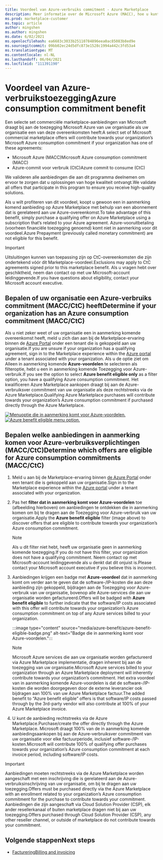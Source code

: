 ```yaml
---
title: Voordeel van Azure-verbruiks commitment - Azure Marketplace
description: Meer informatie over de Microsoft Azure (MACC), hoe u kunt bepalen of uw organisatie aanbiedingen kan vinden in Azure Portal die in aanmerking komen voor Azure-voordelen.
ms.prod: marketplace-customer
ms.topic: article
author: mingshen
ms.author: mingshen
ms.date: 6/02/2021
ms.openlocfilehash: ea6683c3033b25110784896eea0ac85083b8ed9e
ms.sourcegitcommit: 09bb02ec24d5dfc873e1528c1994a442c3fd53a4
ms.translationtype: MT
ms.contentlocale: nl-NL
ms.lasthandoff: 06/04/2021
ms.locfileid: "111391190"
---
```

# <a name="azure-consumption-commitment-benefit"></a><span data-ttu-id="c8d8d-103">Voordeel van Azure-verbruikstoezegging</span><span class="sxs-lookup"><span data-stu-id="c8d8d-103">Azure consumption commitment benefit</span></span>

<span data-ttu-id="c8d8d-104">Een selecte set commerciële marketplace-aanbiedingen van Microsoft draagt bij aan de toezegging Microsoft Azure van uw organisatie als uw organisatie een van deze overeenkomsten heeft:</span><span class="sxs-lookup"><span data-stu-id="c8d8d-104">A select set of Microsoft commercial marketplace offers will contribute towards your organization’s Microsoft Azure consumption commitment if your organization has one of these agreements:</span></span>

- <span data-ttu-id="c8d8d-105">Microsoft Azure (MACC)</span><span class="sxs-lookup"><span data-stu-id="c8d8d-105">Microsoft Azure consumption commitment (MACC)</span></span>
- <span data-ttu-id="c8d8d-106">Azure-commit voor verbruik (CtC)</span><span class="sxs-lookup"><span data-stu-id="c8d8d-106">Azure commit to consume (CtC)</span></span>

<span data-ttu-id="c8d8d-107">We valideren alle aanbiedingen die aan dit programma deelnemen om ervoor te zorgen dat u oplossingen van hoge kwaliteit ontvangt.</span><span class="sxs-lookup"><span data-stu-id="c8d8d-107">We validate all offers that participate in this program to ensure you receive high-quality solutions.</span></span>

<span data-ttu-id="c8d8d-108">Als u wilt profiteren van dit voordeel, koopt u gewoon een in aanmerking komend aanbieding op Azure Marketplace met behulp van een abonnement dat is gerelateerd aan uw Azure-overeenkomst.</span><span class="sxs-lookup"><span data-stu-id="c8d8d-108">To take advantage of this benefit, simply purchase a qualifying offer on Azure Marketplace using a subscription that’s related to your Azure agreement.</span></span> <span data-ttu-id="c8d8d-109">Azure-vooruitbetaling (voorheen financiële toezegging genoemd) komt niet in aanmerking voor dit voordeel.</span><span class="sxs-lookup"><span data-stu-id="c8d8d-109">Azure Prepayment (previously called monetary commitment) are not eligible for this benefit.</span></span>

> [!IMPORTANT]
> <span data-ttu-id="c8d8d-110">Uitsluitingen kunnen van toepassing zijn op CtC-overeenkomsten die zijn ondertekend vóór dit Marketplace-voordeel.</span><span class="sxs-lookup"><span data-stu-id="c8d8d-110">Exclusions may apply to CtC agreements signed prior to this marketplace benefit.</span></span> <span data-ttu-id="c8d8d-111">Als u vragen hebt over geschiktheid, neem dan contact op met uw Microsoft-account leidinggevende.</span><span class="sxs-lookup"><span data-stu-id="c8d8d-111">If you have questions about eligibility, contact your Microsoft account executive.</span></span>

## <a name="determine-if-your-organization-has-an-azure-consumption-commitment-maccctc"></a><span data-ttu-id="c8d8d-112">Bepalen of uw organisatie een Azure-verbruiks commitment (MACC/CtC) heeft</span><span class="sxs-lookup"><span data-stu-id="c8d8d-112">Determine if your organization has an Azure consumption commitment (MACC/CtC)</span></span>

<span data-ttu-id="c8d8d-113">Als u niet zeker weet of uw organisatie een in aanmerking komende overeenkomst heeft, meld u zich dan aan bij de Marketplace-ervaring binnen de [Azure Portal](https://ms.portal.azure.com/#blade/Microsoft_Azure_Marketplace/MarketplaceOffersBlade/selectedMenuItemId/home) onder een tenant die is gekoppeld aan uw organisatie.</span><span class="sxs-lookup"><span data-stu-id="c8d8d-113">If you are unsure if your organization has a qualifying agreement, sign in to the Marketplace experience within the [Azure portal](https://ms.portal.azure.com/#blade/Microsoft_Azure_Marketplace/MarketplaceOffersBlade/selectedMenuItemId/home) under a tenant associated with your organization.</span></span> <span data-ttu-id="c8d8d-114">Als u de optie ziet om Alleen in aanmerking komende **Azure-voordelen** te selecteren als filteroptie, hebt u een in aanmerking komende Toezegging voor Azure-verbruik.</span><span class="sxs-lookup"><span data-stu-id="c8d8d-114">If you see the option to select **Azure benefit eligible only** as a filter option, you have a qualifying Azure consumption commitment.</span></span> <span data-ttu-id="c8d8d-115">Het kwalificeren Azure Marketplace aankopen draagt bij aan de Azure-verbruiksver commitment van uw organisatie als deze rechtstreeks via de Azure Marketplace.</span><span class="sxs-lookup"><span data-stu-id="c8d8d-115">Qualifying Azure Marketplace purchases will contribute towards your organization’s Azure consumption commitment if purchased directly through the Azure Marketplace.</span></span>

<span data-ttu-id="c8d8d-116">[![Menuoptie die in aanmerking komt voor Azure-voordelen.](media/azure-benefit/azure-benefit-eligible.png)](media/azure-benefit/azure-benefit-eligible.png#lightbox)</span><span class="sxs-lookup"><span data-stu-id="c8d8d-116">[![Azure benefit eligible menu option.](media/azure-benefit/azure-benefit-eligible.png)](media/azure-benefit/azure-benefit-eligible.png#lightbox)</span></span>

## <a name="determine-which-offers-are-eligible-for-azure-consumption-commitments-maccctc"></a><span data-ttu-id="c8d8d-117">Bepalen welke aanbiedingen in aanmerking komen voor Azure-verbruiksverplichtingen (MACC/CtC)</span><span class="sxs-lookup"><span data-stu-id="c8d8d-117">Determine which offers are eligible for Azure consumption commitments (MACC/CtC)</span></span>

1. <span data-ttu-id="c8d8d-118">Meld u aan bij de Marketplace-ervaring binnen [de Azure Portal](https://ms.portal.azure.com/#blade/Microsoft_Azure_Marketplace/MarketplaceOffersBlade/selectedMenuItemId/home) onder een tenant die is gekoppeld aan uw organisatie.</span><span class="sxs-lookup"><span data-stu-id="c8d8d-118">Sign in to the Marketplace experience within the [Azure portal](https://ms.portal.azure.com/#blade/Microsoft_Azure_Marketplace/MarketplaceOffersBlade/selectedMenuItemId/home) under a tenant associated with your organization.</span></span>
2. <span data-ttu-id="c8d8d-119">Pas het **filter dat in aanmerking komt voor Azure-voordelen** toe (afbeelding hierboven) om aanbiedingen te ontdekken die in aanmerking komen om bij te dragen aan de Toezegging voor Azure-verbruik van uw organisatie.</span><span class="sxs-lookup"><span data-stu-id="c8d8d-119">Apply the **Azure benefit eligible** filter (image above) to discover offers that are eligible to contribute towards your organization’s Azure consumption commitment.</span></span>

   > [!NOTE]
   > <span data-ttu-id="c8d8d-120">Als u dit filter niet hebt, heeft uw organisatie geen in aanmerking komende toezegging.</span><span class="sxs-lookup"><span data-stu-id="c8d8d-120">If you do not have this filter, your organization does not have a qualifying commitment.</span></span> <span data-ttu-id="c8d8d-121">Neem contact op met Microsoft-account leidinggevende als u denkt dat dit onjuist is.</span><span class="sxs-lookup"><span data-stu-id="c8d8d-121">Please contact your Microsoft account executive if you believe this is incorrect.</span></span>
 
3. <span data-ttu-id="c8d8d-122">Aanbiedingen krijgen een badge met **Azure-voordeel** dat in aanmerking komt om verder aan te geven dat de software-/IP-kosten die aan deze aanbieding zijn gekoppeld, bijdragen aan de Toezegging voor Azure-verbruik van uw organisatie, bovenop alle Azure-services die aan uw organisatie worden gefactureerd.</span><span class="sxs-lookup"><span data-stu-id="c8d8d-122">Offers will be badged with **Azure benefit eligible** to further indicate that the software/IP costs associated with this offer will contribute towards your organization’s Azure consumption commitment on top of any Azure services billed to your organization.</span></span>

    :::image type="content" source="media/azure-benefit/azure-benefit-eligible-badge.png" alt-text="Badge die in aanmerking komt voor Azure-voordelen.":::

   > [!NOTE]
   > <span data-ttu-id="c8d8d-124">Microsoft Azure services die aan uw organisatie worden gefactureerd via Azure Marketplace implementatie, dragen inherent bij aan de toezegging van uw organisatie.</span><span class="sxs-lookup"><span data-stu-id="c8d8d-124">Microsoft Azure services billed to your organization through an Azure Marketplace deployment will inherently contribute towards your organization’s commitment.</span></span> <span data-ttu-id="c8d8d-125">Het extra voordeel van in aanmerking komende Azure-voordelen is dat de software-/IP-kosten die worden doorgegeven door de externe leverancier ook bijdragen aan 100% van uw Azure Marketplace factuur.</span><span class="sxs-lookup"><span data-stu-id="c8d8d-125">The added benefit to “Azure benefit eligible” offers is that software/IP costs passed through by the 3rd-party vendor will also contribute at 100% of your Azure Marketplace invoice.</span></span>

4. <span data-ttu-id="c8d8d-126">U kunt de aanbieding rechtstreeks via de Azure Marketplace.</span><span class="sxs-lookup"><span data-stu-id="c8d8d-126">Purchase/create the offer directly through the Azure Marketplace.</span></span> <span data-ttu-id="c8d8d-127">Microsoft draagt 100% van de in aanmerking komende aanbiedingsaankopen bij aan de Azure-verbruiksver commitment van uw organisatie voor elke factuurperiode, inclusief software-/IP-kosten.</span><span class="sxs-lookup"><span data-stu-id="c8d8d-127">Microsoft will contribute 100% of qualifying offer purchases towards your organization’s Azure consumption commitment at each invoice period, including software/IP costs.</span></span>

> [!IMPORTANT]
> <span data-ttu-id="c8d8d-128">Aanbiedingen moeten rechtstreeks via de Azure Marketplace worden aangeschaft met een inschrijving die is gerelateerd aan de Azure-verbruiksinschrijving van uw organisatie, om bij te dragen aan uw toezegging.</span><span class="sxs-lookup"><span data-stu-id="c8d8d-128">Offers must be purchased directly via the Azure Marketplace with an enrollment related to your organization’s Azure consumption commitment for the purchase to contribute towards your commitment.</span></span> <span data-ttu-id="c8d8d-129">Aanbiedingen die zijn aangeschaft via Cloud Solution Provider (CSP), elk ander resellerkanaal of buiten marketplace dragen niet bij aan uw toezegging.</span><span class="sxs-lookup"><span data-stu-id="c8d8d-129">Offers purchased through Cloud Solution Provider (CSP), any other reseller channel, or outside of marketplace do not contribute towards your commitment.</span></span>

## <a name="next-steps"></a><span data-ttu-id="c8d8d-130">Volgende stappen</span><span class="sxs-lookup"><span data-stu-id="c8d8d-130">Next steps</span></span>

- [<span data-ttu-id="c8d8d-131">Facturering</span><span class="sxs-lookup"><span data-stu-id="c8d8d-131">Billing and invoicing</span></span>](billing-invoicing.md)
